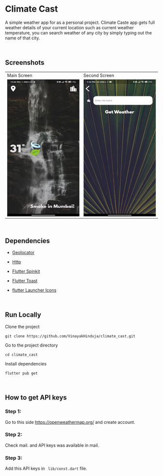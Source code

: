 
# Climate Cast

A simple weather app for as a personal project. Climate Caste app gets full weather details of your current location such as current weather temperature, you can search weather of any city by simply typing out the name of that city.

<br>  

## Screenshots

<table>
  <tr>
      <td> Main Screen</td>
      <td> Second Screen</td>
  </tr>
  <tr>
    <td><img src="https://github.com/VinayakHinduja/Climate-Cast/blob/main/ss/Screenshot_2024%20(1).jpg" width="300" height="450" /></td>
    <td><img src="https://github.com/VinayakHinduja/Climate-Cast/blob/main/ss/Screenshot_2024%20(2).jpg" width="300" height="450" /></td>
  </tr>
 </table>


<br>


## Dependencies

- [Geolocator](https://pub.dev/packages/geolocator)

- [Http](https://pub.dev/packages/http)

- [Flutter Spinkit](https://pub.dev/packages/flutter_spinkit)

- [Flutter Toast](https://pub.dev/packages/fluttertoast)

- [flutter Launcher Icons](https://pub.dev/packages/flutter_launcher_icons)
  
<br>

## Run Locally

Clone the project

```
git clone https://github.com/VinayakHinduja/climate_cast.git
```

Go to the project directory

```
cd climate_cast
```

Install dependencies

```
flutter pub get
```

<br>
  
## How to get API keys


### Step 1:

Go to this side https://openweathermap.org/ and create account.

### Step 2:

Check mail. and API keys was available in mail.

### Step 3:

Add this API keys in ``` lib/const.dart``` file.
